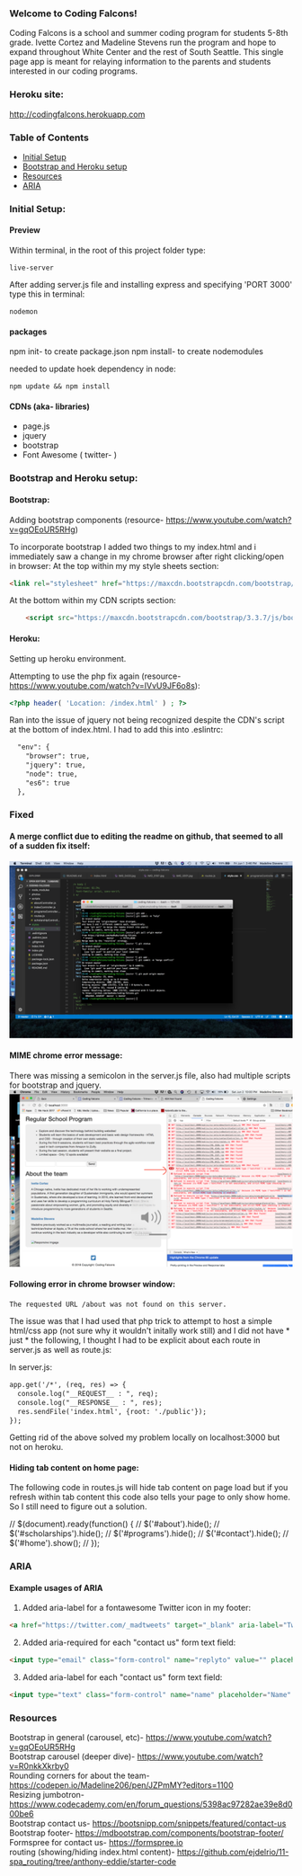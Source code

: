 
### Welcome to Coding Falcons!
Coding Falcons is a school and summer coding program for students 5-8th grade. Ivette Cortez and Madeline Stevens run the program and hope to expand throughout White Center and the rest of South Seattle. This single page app is meant for relaying information to the parents and students interested in our coding programs. 

### Heroku site:
http://codingfalcons.herokuapp.com

### Table of Contents
+ [Initial Setup](#preview)
+ [Bootstrap and Heroku setup](#bootstrap)
+ [Resources](#resources)
+ [ARIA](#ARIA)


### Initial Setup:

#### Preview
Within terminal, in the root of this project folder type:
``` 
live-server
```

After adding server.js file and installing express and specifying 'PORT 3000' type this in terminal: 
```
nodemon
```

#### packages
npm init- to create package.json
npm install- to create nodemodules

needed to update hoek dependency in node:
```
npm update && npm install
```

#### CDNs (aka- libraries)

- page.js
- jquery
- bootstrap
- Font Awesome ( twitter- <i class="fab fa-twitter-square"></i>)

### Bootstrap and Heroku setup:

#### Bootstrap:

Adding bootstrap components (resource- https://www.youtube.com/watch?v=gqOEoUR5RHg)

To incorporate bootstrap I added two things to my index.html and i immediately saw a change in my chrome browser after right clicking/open in browser:
At the top within my my style sheets section:
```html
<link rel="stylesheet" href="https://maxcdn.bootstrapcdn.com/bootstrap/3.3.7/css/bootstrap.min.css" integrity="sha384-BVYiiSIFeK1dGmJRAkycuHAHRg32OmUcww7on3RYdg4Va+PmSTsz/K68vbdEjh4u" crossorigin="anonymous">
```

At the bottom within my CDN scripts section:
```html
    <script src="https://maxcdn.bootstrapcdn.com/bootstrap/3.3.7/js/bootstrap.min.js" integrity="sha384-Tc5IQib027qvyjSMfHjOMaLkfuWVxZxUPnCJA7l2mCWNIpG9mGCD8wGNIcPD7Txa" crossorigin="anonymous"></script>
```

#### Heroku:

Setting up heroku environment. 

Attempting to use the php fix again (resource- https://www.youtube.com/watch?v=IVvU9JF6o8s): 

```php
<?php header( 'Location: /index.html' ) ; ?>
```

Ran into the issue of jquery not being recognized despite the CDN's script at the bottom of index.html. I had to add this into .eslintrc:
```
  "env": {
    "browser": true,
    "jquery": true,
    "node": true,
    "es6": true
  },
```

### Fixed 
#### A merge conflict due to editing the readme on github, that seemed to all of a sudden fix itself: 

![terminal](public/photos/terminal.png)

#### MIME chrome error message:

There was missing a semicolon in the server.js file, also had multiple scripts for bootstrap and jquery. 
![terminal](public/photos/screenshot2.png) 

#### Following error in chrome browser window: 
``` 
The requested URL /about was not found on this server.
```
The issue was that I had used that php trick to attempt to host a simple html/css app (not sure why it wouldn't initally work still) and I did not have * just * the following, I thought I had to be explicit about each route in server.js as well as route.js: 

In server.js: 
```
app.get('/*', (req, res) => {
  console.log("__REQUEST__ : ", req);
  console.log("__RESPONSE__ : ", res);
  res.sendFile('index.html', {root: './public'});
});

```
Getting rid of the above solved my problem locally on localhost:3000 but not on heroku. 

#### Hiding tab content on home page:

The following code in routes.js will hide tab content on page load but if you refresh within tab content this code also tells your page to only show home. So I still need to figure out a solution. 

// $(document).ready(function() {
//   $('#about').hide();
//   $('#scholarships').hide();
//   $('#programs').hide();
//   $('#contact').hide();
//   $('#home').show();
// });

### ARIA 
#### Example usages of ARIA

1. Added aria-label for a fontawesome Twitter icon in my footer: 
```html
<a href="https://twitter.com/_madtweets" target="_blank" aria-label="Twitter"><i class="fab fa-twitter-square fa-2x"></i></a> 
```
2. Added aria-required for each "contact us" form text field:
```html
<input type="email" class="form-control" name="replyto" value="" placeholder="E-mail" aria-required="true">
```
3. Added aria-label for each "contact us" form text field:
```html
<input type="text" class="form-control" name="name" placeholder="Name" aria-label="Form, empty name field" aria-required="true">
```



### Resources 

Bootstrap in general (carousel, etc)- https://www.youtube.com/watch?v=gqOEoUR5RHg   
Bootstrap carousel (deeper dive)- https://www.youtube.com/watch?v=R0nkkXkrby0  
Rounding corners for about the team- https://codepen.io/Madeline206/pen/JZPmMY?editors=1100   
Resizing jumbotron- https://www.codecademy.com/en/forum_questions/5398ac97282ae39e8d000be6   
Bootstrap contact us- https://bootsnipp.com/snippets/featured/contact-us  
Bootstrap footer- https://mdbootstrap.com/components/bootstrap-footer/  
Formspree for contact us- https://formspree.io  
routing (showing/hiding index.html content)- https://github.com/ejdelrio/11-spa_routing/tree/anthony-eddie/starter-code    




